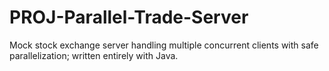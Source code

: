 # PROJ-Parallel-Trade-Server
Mock stock exchange server handling multiple concurrent clients with safe parallelization; written entirely with Java.
